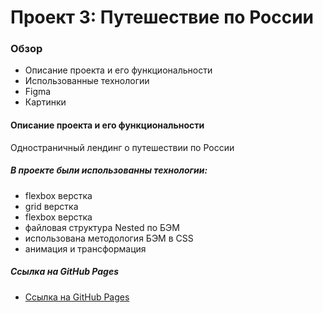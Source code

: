 # Проект 3: Путешествие по России

### Обзор
* Описание проекта и его функциональности
* Использованные технологии
* Figma
* Картинки

#### Описание проекта и его функциональности
Одностраничный лендинг о путешествии по России

##### В проекте были использованны технологии:
- flexbox верстка
- grid верстка
- flexbox верстка
- файловая структура Nested по БЭМ
- использована методология БЭМ в CSS
- анимация и трансформация

##### Ссылка на GitHub Pages

* [Ссылка на GitHub Pages](https://klichkovskiy.github.io/russian-travel/index.html )
